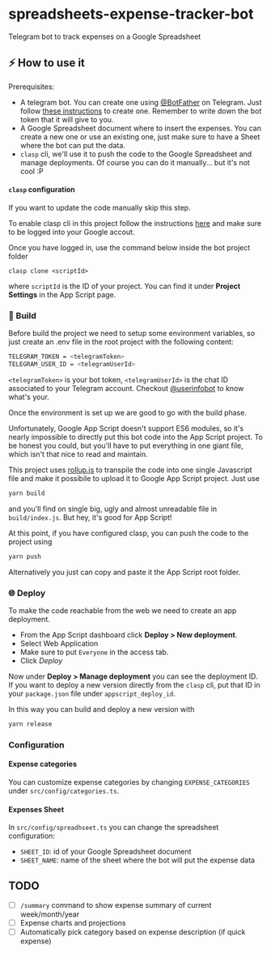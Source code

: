 # spreadsheets-expense-tracker-bot

Telegram bot to track expenses on a Google Spreadsheet

## ⚡️ How to use it

Prerequisites:

- A telegram bot. You can create one using [@BotFather](https://t.me/botfather) on Telegram. Just follow [these instructions](https://core.telegram.org/bots/tutorial) to create one. Remember to write down the bot token that it will give to you.
- A Google Spreadsheet document where to insert the expenses. You can create a new one or use an existing one, just make sure to have a Sheet where the bot can put the data.
- `clasp` cli, we'll use it to push the code to the Google Spreadsheet and manage deployments. Of course you can do it manually... but it's not cool :P

#### `clasp` configuration

If you want to update the code manually skip this step.

To enable clasp cli in this project follow the instructions [here](https://developers.google.com/apps-script/guides/clasp?hl=en) and make sure to be logged into your Google accout.

Once you have logged in, use the command below inside the bot project folder

```
clasp clone <scriptId>
```

where `scriptId` is the ID of your project. You can find it under **Project Settings** in the App Script page.

### 🔨 Build

Before build the project we need to setup some environment variables, so just create an .env file in the root project with the following content:

```bash
TELEGRAM_TOKEN = <telegramToken>
TELEGRAM_USER_ID = <telegramUserId>
```

`<telegramToken>` is your bot token, `<telegramUserId>` is the chat ID associated to your Telegram account. Checkout [@userinfobot](https://t.me/userinfobot) to know what's your.

Once the environment is set up we are good to go with the build phase.

Unfortunately, Google App Script doesn't support ES6 modules, so it's nearly impossible to directly put this bot code into the App Script project.
To be honest you could, but you'll have to put everything in one giant file, which isn't that nice to read and maintain.

This project uses [rollup.js](https://rollupjs.org/) to transpile the code into one single Javascript file and make it possibile to upload it to Google App Script project. Just use

```bash
yarn build
```

and you'll find on single big, ugly and almost unreadable file in `build/index.js`. But hey, it's good for App Script!

At this point, if you have configured clasp, you can push the code to the project using

```bash
yarn push
```

Alternatively you just can copy and paste it the App Script root folder.

### 🌐 Deploy

To make the code reachable from the web we need to create an app deployment.

- From the App Script dashboard click **Deploy > New deployment**.
- Select Web Application
- Make sure to put `Everyone` in the access tab.
- Click _Deploy_

Now under **Deploy > Manage deployment** you can see the deployment ID.
If you want to deploy a new version directly from the `clasp` cli, put that ID in your `package.json` file under `appscript_deploy_id`.

In this way you can build and deploy a new version with

```bash
yarn release
```

### Configuration

#### Expense categories

You can customize expense categories by changing `EXPENSE_CATEGORIES` under `src/config/categories.ts`.

#### Expenses Sheet

In `src/config/spreadhseet.ts` you can change the spreadsheet configuration:

- `SHEET_ID`: id of your Google Spreadsheet document
- `SHEET_NAME`: name of the sheet where the bot will put the expense data

## TODO

- [ ] `/summary` command to show expense summary of current week/month/year
- [ ] Expense charts and projections
- [ ] Automatically pick category based on expense description (if quick expense)
